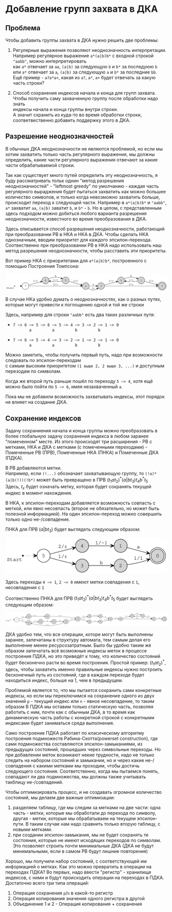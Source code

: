 # Добавление групп захвата в ДКА


## Проблема

Чтобы добавить группы захвата в ДКА нужно решить две проблемы:

1. Регулярные выражения позволяют неоднозначность интерпретации.  
    Например регулярное выражение `a*(a|b)b*` с входной строкой `"aabb"`, можно интерпретировать   
    как `a*` отвечает за `aa`, `(a|b)` за следующую `b` и `b*` за последуюю `b`  
    или `a*` отвечает за `a`, `(a|b)` за следующую `a` и `b*` за последние `bb`.  
    Ещё пример - `a?a*a+`, какая из `a?`, `a*`, `a+` будет отвечать за какую часть строки?

2. Способ сохранения индексов начала и конца для групп захвата.  
    Чтобы получить саму захваченную группу после обработки надо знать  
    индексы начала и конца группы внутри строки.  
    А значит схранить из куда-то во время обработки строки,  
    соответвественно добавить поддержку этого в ДКА.

## Разрешение неоднозначностей

В обычных ДКА неоднозначности не являются проблемой, но если мы хотим захватить только часть регулярного выражения, мы должны определить, какие части регулярного выражения отвечают за какие части обрабатываемой строки.

Так как существует много путей определить эту неоднозначность,
я буду рассматривать тольк однин "метод разрешения неоднозначностей" -
"leftmost greedy" по умолчанию - каждая часть регулярного выраджения будет пытаться захватить как можно большее количество символов, и только когда невозможно захватить больше, происходит переход к следующей части.
Например в `a*(a|b)b*` и `"aabb"`, `a*` захватит `aa`, `(a|b)` заватит `b`, и `b*` - `b`.
Но в целом, с представленным здесь подходом можно добиться любого варианта разрешения неоднозначности, известного во время преобразования в ДКА.

Здесь описывается способ разрешения неоднозначности, работающий при преобразовании РВ в НКА и НКА в ДКА.
Чтобы сделать НКА однозначным, вводим приоритет для каждого эпсилон-перехода. Соотвественно при преобразовании РВ в НКА надо использовать наш метод разрешения неоднозначности, чтобы расставить эти приоритеты.

Вот пример НКА с приоритетами для `a*(a|b)b*`, построенного с помощью Построения Томпсона:

![aabb_nfa.svg](resources/aabb_nfa.svg)

В случае НКа удобно думать о неоднозначностях, как о разных путях, которые могут привести к поглощению одной и той же строки

Здесь, например для строки `"aabb"` есть два таких различных путя:  

-   ```
    7 ~> 6 ~> 5 ~> 6 ~> 5 ~> 4 ~> 3 ~> 2 ~> 1 ~> 0
           a         a         b         b
    ```

-   ```
    7 ~> 6 ~> 5 ~> 4 ~> 3 ~> 2 ~> 1 ~> 2 ~> 1 ~> 0
           a         a         b         b
    ```

Можно заметить, чтобы получить первый путь, надо при возможности следовать по эпсилон-переходам  
с самым высоким приоритетом `(1 выше 2, 2 выше 3, ...)` и доступным перезодам по символам.

Когда же второй путь раньше пошёл по переходу `5 ~> 4`, хотя ещё можно было пойти по `5 ~> 6`, имея незахваченный `a`.

Пока мы не добавили возможность захватывать индексы, этот порядок не влияет на создание ДКА.

## Сохранение индексов

Задачу сохраниения начала и конца группы можно преобразовать в более глобальную задачу сохранения индекса в любом заранее "помеченном" месте. Из этого происходят три расширения - РВ с метками, НКА и ДКА с метками (с помеченными переходами) - Помеченные РВ (ПРВ), Помеченные НКА (ПНКА) и Помеченные ДКА (ПДКА).  

В РВ добавляются метки.  
Например, если `(!...)` обозначает захватывающую группу, то `(!a)*(a|b(!))(!b*)` может быть превращено в ПРВ $(t_1at_2)^*(a|bt_3)t_4b^*t_5$  
Здесь, $t_x$ будет означать метку, которая будет сохранять текущей индекс в момент нахождения.

В НКА, к эпсилон-переходам добавляется возможность совпасть с меткой, или явно несовпасть (второе не обязательно, но может быть полезной информацией). На один эпсилон-переход можно совершить только одно не-/совпадение.

ПНКА для ПРВ $(a|bt_3)$ будет выглядеть следующим образом:

![ab_tnfa.svg](resources/ab_tnfa.svg)

Здесь переходы `4 ~> 1`, `2 ~> 0` имеют метки совпадения с `1`, несовпадения с `1`

Соотвественно ПНКА для ПРВ $(t_1at_2)^*(a|bt_3)t_4b^*t_5$ будет выглядеть следующим образом:

![aabb_tnfa.svg](resources/aabb_tnfa.svg)

ДКА удобно тем, что все операции, которе могут быть выполнены заранее, запечатаны в структуру автомата, тем самым делая его выполнение менее ресурсозатратным.
Было бы удобно таким же образом запечатать всё возможные индексы меток в процессе построения ПДКА, но это приведёт к тому, что количество состояний будет бесконечно расти во время построения.
Простой пример: $(t_1at_2)^*$, здесь, чтобы захватить именно правильные индексы нужно построить бесконечный путь из состояний, где в каждом переходе будет находиться индекс, больше на 1, чем в предыдущем.

Проблемой является то, что мы пытается сохранить сами конкретные индексы, но если мы переключимся на сохранение одного из двух значений `p` - текущий индекс или `n` - явное несовпадение, то таким образом В ПДКА мы оставим только статическую часть, позволяя работить с ним, почти как с обычным ДКА, в то время как динамическую часть работы с конкретной строкой с конкретными индексами будет заниматься среда выполнения.

Само построение ПДКА работает по класическому алгоритму построения подмножеств Рабина-Скотта(powerset construction), где сами подмножества составляются эпсилон-замыканиями, из предыдущих состояний, прошедших через символьные переходы.
Но при добавлении меток возникают некие трудности, надо не только следить на набором состояний и замыкании, но и через какие не-/совпадения с какими метками мы проходим, чтобы достичь следующего состояния. Соответственно, когда мы пытаемся понять, совпадают ли два подмножества, мы должны также учитывать такблицу не-/совпадений.

Чтобы оптимизировать процесс, и не создавать огромное количество состояний, мы делаем две важные оптимизации:

1. разделяем таблицу, где мы следим за метками на две части:
    одна часть - метки, которые мы обработали до перехода по символу,
    другая - метки, которые мы обрабатываем на текущем эпсилон-пути. В таким случае нам надо сравнить только вторую таблицу, с новыми метками.
2. при создании эпсилон-замыкания, мы не будет сохранять те состояния,
    которые не имеют исходящих переходов по символам.
    Это позволяет строить почти минимальные ДКА (ДКА не будут минимальными, если в самом РВ будут лишние повторения)

Хорошо, мы получили набор состояний, с соответствующей им информацией о метках. Как это можно превратить в операции на переходах ПДКА?
Во первых, надо ввести "регистр" - хранилище индексов, с ними и будут происходить операции на переходах в ПДКА. Достаточно всего три типа операций:

1. Операция сохранения `p`/`n` в какой-то регистр
2. Операция копирования значения одного регистра в другой
3. Объединение 1 и 2 - Операция копирования + сохранения


